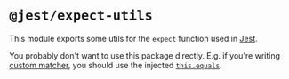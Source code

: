 # `@jest/expect-utils`

This module exports some utils for the `expect` function used in [Jest](https://jestjs.io/).

You probably don't want to use this package directly. E.g. if you're writing [custom matcher](https://jestjs.io/docs/expect#expectextendmatchers), you should use the injected [`this.equals`](https://jestjs.io/docs/expect#thisequalsa-b).
